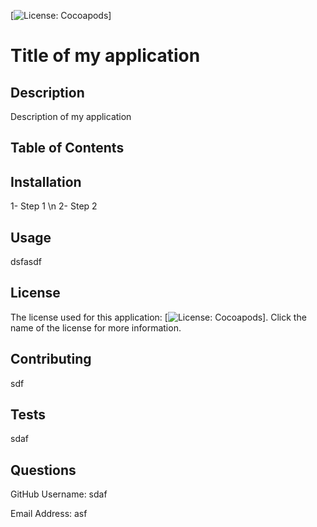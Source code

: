 [![License: Cocoapods](https://img.shields.io/badge/license-MIT-%23373737)]

# Title of my application 

## Description 

Description of my application 

## Table of Contents 

## Installation 

1- Step 1 \n 2- Step 2 

## Usage 

dsfasdf 

## License 

The license used for this application: [![License: Cocoapods](https://cocoapods.org/pods/Licenses)]. Click the name of the license for more information.

## Contributing 

sdf

## Tests 

sdaf

## Questions 

GitHub Username: sdaf 

Email Address: asf

